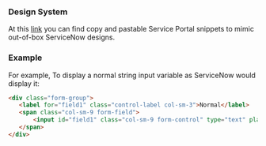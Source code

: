 ### Design System ###

At this [link](https://hi.service-now.com/styles/heisenberg/styleguide/docs/components_-_inputs.html#a_inputs) you can find copy and pastable Service Portal snippets to mimic out-of-box ServiceNow designs.

### Example ###

For example, To display a normal string input variable as ServiceNow would display it:

```html
<div class="form-group">
   <label for="field1" class="control-label col-sm-3">Normal</label>
   <span class="col-sm-9 form-field">
       <input id="field1" class="col-sm-9 form-control" type="text" placeholder="Placeholder Text" name="field1" />
   </span>
</div>
```
